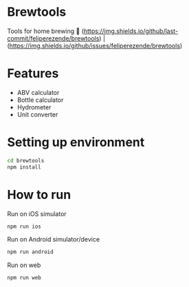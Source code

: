 # Brewtools
Tools for home brewing 🍺
(https://img.shields.io/github/last-commit/feliperezende/brewtools) | (https://img.shields.io/github/issues/feliperezende/brewtools)

# Features
- ABV calculator
- Bottle calculator
- Hydrometer
- Unit converter

# Setting up environment
```bash
cd brewtools
npm install
```

# How to run

Run on iOS simulator
```bash
npm run ios
```

Run on Android simulator/device
```bash
npm run android
```

Run on web
```bash
npm run web
```
